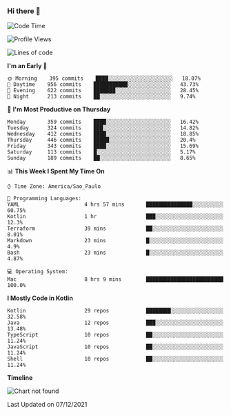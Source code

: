 ### Hi there 👋

<!--
**fernandonogueira/fernandonogueira** is a ✨ _special_ ✨ repository because its `README.md` (this file) appears on your GitHub profile.

Here are some ideas to get you started:

- 🔭 I’m currently working on ...
- 🌱 I’m currently learning ...
- 👯 I’m looking to collaborate on ...
- 🤔 I’m looking for help with ...
- 💬 Ask me about ...
- 📫 How to reach me: ...
- 😄 Pronouns: ...
- ⚡ Fun fact: ...
-->

<!--START_SECTION:waka-->
![Code Time](http://img.shields.io/badge/Code%20Time-1%2C179%20hrs%2027%20mins-blue)

![Profile Views](http://img.shields.io/badge/Profile%20Views-0-blue)

![Lines of code](https://img.shields.io/badge/From%20Hello%20World%20I%27ve%20Written-329%20Thousand%20lines%20of%20code-blue)

**I'm an Early 🐤** 

```text
🌞 Morning    395 commits    ████░░░░░░░░░░░░░░░░░░░░░   18.07% 
🌆 Daytime    956 commits    ███████████░░░░░░░░░░░░░░   43.73% 
🌃 Evening    622 commits    ███████░░░░░░░░░░░░░░░░░░   28.45% 
🌙 Night      213 commits    ██░░░░░░░░░░░░░░░░░░░░░░░   9.74%

```
📅 **I'm Most Productive on Thursday** 

```text
Monday       359 commits    ████░░░░░░░░░░░░░░░░░░░░░   16.42% 
Tuesday      324 commits    ███░░░░░░░░░░░░░░░░░░░░░░   14.82% 
Wednesday    412 commits    ████░░░░░░░░░░░░░░░░░░░░░   18.85% 
Thursday     446 commits    █████░░░░░░░░░░░░░░░░░░░░   20.4% 
Friday       343 commits    ████░░░░░░░░░░░░░░░░░░░░░   15.69% 
Saturday     113 commits    █░░░░░░░░░░░░░░░░░░░░░░░░   5.17% 
Sunday       189 commits    ██░░░░░░░░░░░░░░░░░░░░░░░   8.65%

```


📊 **This Week I Spent My Time On** 

```text
⌚︎ Time Zone: America/Sao_Paulo

💬 Programming Languages: 
YAML                     4 hrs 57 mins       ███████████████░░░░░░░░░░   60.75% 
Kotlin                   1 hr                ███░░░░░░░░░░░░░░░░░░░░░░   12.3% 
Terraform                39 mins             ██░░░░░░░░░░░░░░░░░░░░░░░   8.01% 
Markdown                 23 mins             █░░░░░░░░░░░░░░░░░░░░░░░░   4.9% 
Bash                     23 mins             █░░░░░░░░░░░░░░░░░░░░░░░░   4.87%

💻 Operating System: 
Mac                      8 hrs 9 mins        █████████████████████████   100.0%

```

**I Mostly Code in Kotlin** 

```text
Kotlin                   29 repos            ████████░░░░░░░░░░░░░░░░░   32.58% 
Java                     12 repos            ███░░░░░░░░░░░░░░░░░░░░░░   13.48% 
TypeScript               10 repos            ██░░░░░░░░░░░░░░░░░░░░░░░   11.24% 
JavaScript               10 repos            ██░░░░░░░░░░░░░░░░░░░░░░░   11.24% 
Shell                    10 repos            ██░░░░░░░░░░░░░░░░░░░░░░░   11.24%

```


**Timeline**

![Chart not found](https://raw.githubusercontent.com/fernandonogueira/fernandonogueira/master/charts/bar_graph.png) 


 Last Updated on 07/12/2021
<!--END_SECTION:waka-->
